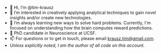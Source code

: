 - 👋 Hi, I’m @tim-krausz
- 👀 I’m interested in creatively applying analytical techniques to gain novel insights and/or create new technologies.
- 🌱 I’m always learning new ways to solve hard problems. Currently, I'm focused on understanding how the brain computes reward predictions.
- 🔬 PhD candidate in Neuroscience at UCSF.
- 📫 For questions or to get in touch, please email krausz.tim@gmail.com.
- *Unless explicitly noted, I am the author of all code on this account.*

<!---
tim-krausz/tim-krausz is a ✨ special ✨ repository because its `README.md` (this file) appears on your GitHub profile.
You can click the Preview link to take a look at your changes.
--->

